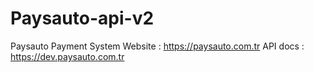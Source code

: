 # Paysauto-api-v2
Paysauto Payment System Website : https://paysauto.com.tr 
API docs : https://dev.paysauto.com.tr
